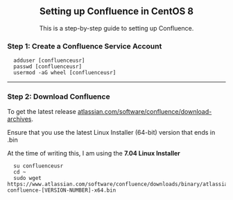 <h2 align="center">Setting up Confluence in CentOS 8</h2>

<p align="center">This is a step-by-step guide to setting up Confluence.</p>

### Step 1: Create a Confluence Service Account

```
  adduser [confluenceusr]
  passwd [confluenceusr]
  usermod -aG wheel [confluenceusr]
```

<hr>

### Step 2: Download Confluence

To get the latest release [atlassian.com/software/confluence/download-archives](https://www.atlassian.com/software/confluence/download-archives).

Ensure that you use the latest Linux Installer (64-bit) version that ends in .bin

At the time of writing this, I am using the **7.04 Linux Installer**

```
  su confluenceusr
  cd ~
  sudo wget https://www.atlassian.com/software/confluence/downloads/binary/atlassian-confluence-[VERSION-NUMBER]-x64.bin
```
